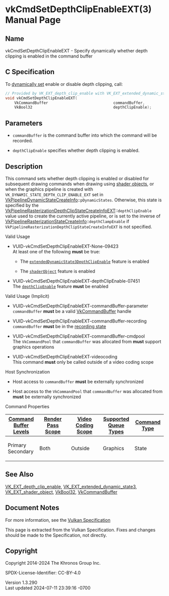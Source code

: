 # vkCmdSetDepthClipEnableEXT(3) Manual Page

## Name

vkCmdSetDepthClipEnableEXT - Specify dynamically whether depth clipping
is enabled in the command buffer



## <a href="#_c_specification" class="anchor"></a>C Specification

To <a
href="https://registry.khronos.org/vulkan/specs/1.3-extensions/html/vkspec.html#pipelines-dynamic-state"
target="_blank" rel="noopener">dynamically set</a> enable or disable
depth clipping, call:

``` c
// Provided by VK_EXT_depth_clip_enable with VK_EXT_extended_dynamic_state3, VK_EXT_depth_clip_enable with VK_EXT_shader_object
void vkCmdSetDepthClipEnableEXT(
    VkCommandBuffer                             commandBuffer,
    VkBool32                                    depthClipEnable);
```

## <a href="#_parameters" class="anchor"></a>Parameters

- `commandBuffer` is the command buffer into which the command will be
  recorded.

- `depthClipEnable` specifies whether depth clipping is enabled.

## <a href="#_description" class="anchor"></a>Description

This command sets whether depth clipping is enabled or disabled for
subsequent drawing commands when drawing using <a
href="https://registry.khronos.org/vulkan/specs/1.3-extensions/html/vkspec.html#shaders-objects"
target="_blank" rel="noopener">shader objects</a>, or when the graphics
pipeline is created with `VK_DYNAMIC_STATE_DEPTH_CLIP_ENABLE_EXT` set in
[VkPipelineDynamicStateCreateInfo](https://registry.khronos.org/vulkan/specs/1.3-extensions/man/html/VkPipelineDynamicStateCreateInfo.html)::`pDynamicStates`.
Otherwise, this state is specified by the
[VkPipelineRasterizationDepthClipStateCreateInfoEXT](https://registry.khronos.org/vulkan/specs/1.3-extensions/man/html/VkPipelineRasterizationDepthClipStateCreateInfoEXT.html)::`depthClipEnable`
value used to create the currently active pipeline, or is set to the
inverse of
[VkPipelineRasterizationStateCreateInfo](https://registry.khronos.org/vulkan/specs/1.3-extensions/man/html/VkPipelineRasterizationStateCreateInfo.html)::`depthClampEnable`
if `VkPipelineRasterizationDepthClipStateCreateInfoEXT` is not
specified.

Valid Usage

- <a href="#VUID-vkCmdSetDepthClipEnableEXT-None-09423"
  id="VUID-vkCmdSetDepthClipEnableEXT-None-09423"></a>
  VUID-vkCmdSetDepthClipEnableEXT-None-09423  
  At least one of the following **must** be true:

  - The
    [`extendedDynamicState3DepthClipEnable`](#features-extendedDynamicState3DepthClipEnable)
    feature is enabled

  - The [`shaderObject`](#features-shaderObject) feature is enabled

- <a href="#VUID-vkCmdSetDepthClipEnableEXT-depthClipEnable-07451"
  id="VUID-vkCmdSetDepthClipEnableEXT-depthClipEnable-07451"></a>
  VUID-vkCmdSetDepthClipEnableEXT-depthClipEnable-07451  
  The <a
  href="https://registry.khronos.org/vulkan/specs/1.3-extensions/html/vkspec.html#features-depthClipEnable"
  target="_blank" rel="noopener"><code>depthClipEnable</code></a>
  feature **must** be enabled

Valid Usage (Implicit)

- <a href="#VUID-vkCmdSetDepthClipEnableEXT-commandBuffer-parameter"
  id="VUID-vkCmdSetDepthClipEnableEXT-commandBuffer-parameter"></a>
  VUID-vkCmdSetDepthClipEnableEXT-commandBuffer-parameter  
  `commandBuffer` **must** be a valid
  [VkCommandBuffer](https://registry.khronos.org/vulkan/specs/1.3-extensions/man/html/VkCommandBuffer.html) handle

- <a href="#VUID-vkCmdSetDepthClipEnableEXT-commandBuffer-recording"
  id="VUID-vkCmdSetDepthClipEnableEXT-commandBuffer-recording"></a>
  VUID-vkCmdSetDepthClipEnableEXT-commandBuffer-recording  
  `commandBuffer` **must** be in the [recording
  state](#commandbuffers-lifecycle)

- <a href="#VUID-vkCmdSetDepthClipEnableEXT-commandBuffer-cmdpool"
  id="VUID-vkCmdSetDepthClipEnableEXT-commandBuffer-cmdpool"></a>
  VUID-vkCmdSetDepthClipEnableEXT-commandBuffer-cmdpool  
  The `VkCommandPool` that `commandBuffer` was allocated from **must**
  support graphics operations

- <a href="#VUID-vkCmdSetDepthClipEnableEXT-videocoding"
  id="VUID-vkCmdSetDepthClipEnableEXT-videocoding"></a>
  VUID-vkCmdSetDepthClipEnableEXT-videocoding  
  This command **must** only be called outside of a video coding scope

Host Synchronization

- Host access to `commandBuffer` **must** be externally synchronized

- Host access to the `VkCommandPool` that `commandBuffer` was allocated
  from **must** be externally synchronized

Command Properties

<table class="tableblock frame-all grid-all stretch">
<colgroup>
<col style="width: 20%" />
<col style="width: 20%" />
<col style="width: 20%" />
<col style="width: 20%" />
<col style="width: 20%" />
</colgroup>
<thead>
<tr>
<th class="tableblock halign-left valign-top"><a
href="#VkCommandBufferLevel">Command Buffer Levels</a></th>
<th class="tableblock halign-left valign-top"><a
href="#vkCmdBeginRenderPass">Render Pass Scope</a></th>
<th class="tableblock halign-left valign-top"><a
href="#vkCmdBeginVideoCodingKHR">Video Coding Scope</a></th>
<th class="tableblock halign-left valign-top"><a
href="#VkQueueFlagBits">Supported Queue Types</a></th>
<th class="tableblock halign-left valign-top"><a
href="#fundamentals-queueoperation-command-types">Command Type</a></th>
</tr>
</thead>
<tbody>
<tr>
<td class="tableblock halign-left valign-top"><p>Primary<br />
Secondary</p></td>
<td class="tableblock halign-left valign-top"><p>Both</p></td>
<td class="tableblock halign-left valign-top"><p>Outside</p></td>
<td class="tableblock halign-left valign-top"><p>Graphics</p></td>
<td class="tableblock halign-left valign-top"><p>State</p></td>
</tr>
</tbody>
</table>

## <a href="#_see_also" class="anchor"></a>See Also

[VK_EXT_depth_clip_enable](https://registry.khronos.org/vulkan/specs/1.3-extensions/man/html/VK_EXT_depth_clip_enable.html),
[VK_EXT_extended_dynamic_state3](https://registry.khronos.org/vulkan/specs/1.3-extensions/man/html/VK_EXT_extended_dynamic_state3.html),
[VK_EXT_shader_object](https://registry.khronos.org/vulkan/specs/1.3-extensions/man/html/VK_EXT_shader_object.html),
[VkBool32](https://registry.khronos.org/vulkan/specs/1.3-extensions/man/html/VkBool32.html), [VkCommandBuffer](https://registry.khronos.org/vulkan/specs/1.3-extensions/man/html/VkCommandBuffer.html)

## <a href="#_document_notes" class="anchor"></a>Document Notes

For more information, see the <a
href="https://registry.khronos.org/vulkan/specs/1.3-extensions/html/vkspec.html#vkCmdSetDepthClipEnableEXT"
target="_blank" rel="noopener">Vulkan Specification</a>

This page is extracted from the Vulkan Specification. Fixes and changes
should be made to the Specification, not directly.

## <a href="#_copyright" class="anchor"></a>Copyright

Copyright 2014-2024 The Khronos Group Inc.

SPDX-License-Identifier: CC-BY-4.0

Version 1.3.290  
Last updated 2024-07-11 23:39:16 -0700
